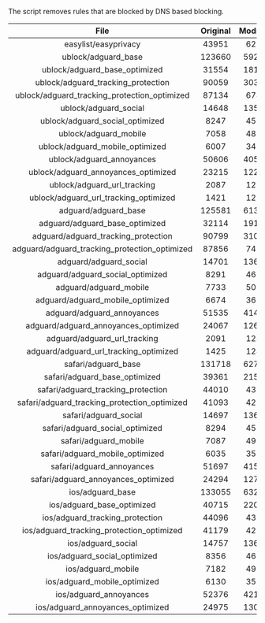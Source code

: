 The script removes rules that are blocked by DNS based blocking.


| File | Original | Modified |
|:----:|:-----:|:-----:|
| easylist/easyprivacy | 43951 | 6260 |
| ublock/adguard_base | 123660 | 59287 |
| ublock/adguard_base_optimized | 31554 | 18100 |
| ublock/adguard_tracking_protection | 90059 | 30315 |
| ublock/adguard_tracking_protection_optimized | 87134 | 6748 |
| ublock/adguard_social | 14648 | 13568 |
| ublock/adguard_social_optimized | 8247 | 4565 |
| ublock/adguard_mobile | 7058 | 4891 |
| ublock/adguard_mobile_optimized | 6007 | 3497 |
| ublock/adguard_annoyances | 50606 | 40589 |
| ublock/adguard_annoyances_optimized | 23215 | 12237 |
| ublock/adguard_url_tracking | 2087 | 1238 |
| ublock/adguard_url_tracking_optimized | 1421 | 1235 |
| adguard/adguard_base | 125581 | 61313 |
| adguard/adguard_base_optimized | 32114 | 19125 |
| adguard/adguard_tracking_protection | 90799 | 31001 |
| adguard/adguard_tracking_protection_optimized | 87856 | 7420 |
| adguard/adguard_social | 14701 | 13629 |
| adguard/adguard_social_optimized | 8291 | 4609 |
| adguard/adguard_mobile | 7733 | 5066 |
| adguard/adguard_mobile_optimized | 6674 | 3666 |
| adguard/adguard_annoyances | 51535 | 41440 |
| adguard/adguard_annoyances_optimized | 24067 | 12646 |
| adguard/adguard_url_tracking | 2091 | 1243 |
| adguard/adguard_url_tracking_optimized | 1425 | 1240 |
| safari/adguard_base | 131718 | 62727 |
| safari/adguard_base_optimized | 39361 | 21565 |
| safari/adguard_tracking_protection | 44010 | 4370 |
| safari/adguard_tracking_protection_optimized | 41093 | 4226 |
| safari/adguard_social | 14697 | 13619 |
| safari/adguard_social_optimized | 8294 | 4599 |
| safari/adguard_mobile | 7087 | 4927 |
| safari/adguard_mobile_optimized | 6035 | 3528 |
| safari/adguard_annoyances | 51697 | 41531 |
| safari/adguard_annoyances_optimized | 24294 | 12716 |
| ios/adguard_base | 133055 | 63246 |
| ios/adguard_base_optimized | 40715 | 22082 |
| ios/adguard_tracking_protection | 44096 | 4378 |
| ios/adguard_tracking_protection_optimized | 41179 | 4234 |
| ios/adguard_social | 14757 | 13651 |
| ios/adguard_social_optimized | 8356 | 4613 |
| ios/adguard_mobile | 7182 | 4969 |
| ios/adguard_mobile_optimized | 6130 | 3567 |
| ios/adguard_annoyances | 52376 | 42105 |
| ios/adguard_annoyances_optimized | 24975 | 13002 |